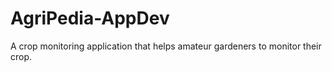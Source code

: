 # AgriPedia-AppDev
A crop monitoring application that helps amateur gardeners to monitor their crop.
